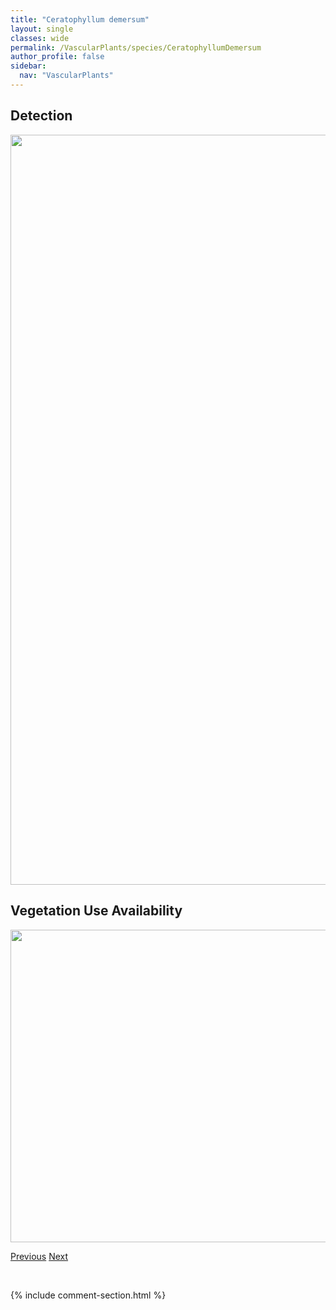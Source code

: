 ```yaml
---
title: "Ceratophyllum demersum"
layout: single
classes: wide
permalink: /VascularPlants/species/CeratophyllumDemersum
author_profile: false
sidebar:
  nav: "VascularPlants"
---
```


<h2>Detection</h2>

<a href="https://drive.google.com/uc?export=view&id=1UEFUx_-DyrSBxUA-yKxpGc3dE32E9YpM">
<img src="https://drive.google.com/uc?export=view&id=1UEFUx_-DyrSBxUA-yKxpGc3dE32E9YpM" height = "1200" width = "800">
</a>


<h2>Vegetation Use Availability</h2>

<a href="https://drive.google.com/uc?export=view&id=12ir0JSf4n4K8OGup_vY0H8agjS4Qi9lx">
<img src="https://drive.google.com/uc?export=view&id=12ir0JSf4n4K8OGup_vY0H8agjS4Qi9lx" height = "500" width = "1000">
</a>


<a href="/DevelopmentWebsite/VascularPlants/species/CerastiumNutans" class="pagination--pager" title="Cerastium nutans">Previous</a> <a href="/DevelopmentWebsite/VascularPlants/species/ChaenorhinumMinus" class="pagination--pager" title="Chaenorhinum minus">Next</a>

<p>&nbsp;</p>

{% include comment-section.html %}
